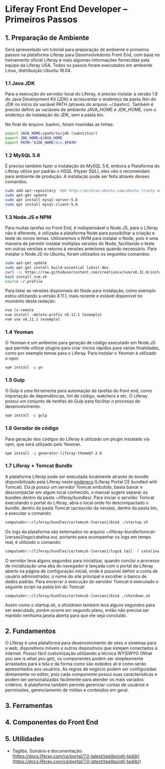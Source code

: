 # Liferay Front End Developer – Primeiros Passos

## 1. Preparação de Ambiente
Será apresentado um tutorial para preparação de ambiente e primeiros passos na plataforma Liferay para Desenvolvedores Front End, com base no treinamento oficial Liferay e mais algumas informações fornecidas pela equipe da Liferay USA.
Todos os passos foram executados em ambiente Linux, distribuição Ubuntu 16.04.

### 1.1 Java JDK
Para a execução do servidor local do Liferay, é preciso instalar a versão 1.8 do Java Development Kit (JDK) e acrescentar o endereço da pasta /bin do JDK no início da variável PATH (através do arquivo ~/.bashrc).
Também é preciso definir as variáveis de ambiente JAVA_HOME e JDK_HOME, com o endereço de instalação do JDK, sem a pasta bin.

No final do arquivo .bashrc, foram inseridas as linhas:

```bash
export JAVA_HOME=/path/to/jdk (substituir)
export JDK_HOME=$JAVA_HOME
export PATH="$JDK_HOME/bin:$PATH"
```

### 1.2  MySQL 5.6
É preciso também fazer a instalação do MySQL 5.6, embora a Plataforma do Liferay utilize por padrão o HSQL (Hyper SQL), eles não o recomendam para ambiente de produção.
A instalação pode ser feita através desses comandos.

```bash
sudo add-apt-repository 'deb http://archive.ubuntu.com/ubuntu trusty universe'
sudo apt-get update
sudo apt install mysql-server-5.6
sudo apt install mysql-client-5.6
```

### 1.3 Node.JS e NPM
Para muitas tarefas no Front End, é indispensável o Node.JS, para o Liferay não é diferente, é utilizada a plataforma Node para possibilitar a criação e teste de novos temas.
Utilizaremos o NVM para instalar o Node, pois é uma maneira de permitir instalar múltiplas versões do Node, facilitando o teste em outras versões e retorno à versões anteriores quando necessário.
Para instalar o Node.JS no Ubuntu, foram utilizados os seguintes comandos:

```bash
sudo apt-get update
sudo apt-get install build-essential libssl-dev
curl -sL https://raw.githubusercontent.com/creationix/nvm/v0.31.0/install.sh -o install_nvm.sh
bash install_nvm.sh
source ~/.profile
```

Para listar as versões disponíveis do Node para instalação, como exemplo estou utilizando a versão 8.11.1, mais recente e estável disponível no momento desta redação:

```bash
nvm ls-remote
nvm install –delete-prefix v8.11.1 (exemplo)
nvm use v8.11.1 (exemplo)
```

### 1.4 Yeoman
O Yeoman é um ambiente para geração de código executado em Node.JS que permite utilizar plugins para criar inícios rápidos para várias finalidades, como por exemplo temas para o Liferay.
Para instalar o Yeoman é utilizado o npm:

```bash
npm install -g yo
```

### 1.5 Gulp
O Gulp é uma ferramenta para automação de tarefas do front end, como importação de dependências, lint de código, watchers e etc. O Liferay possui um conjunto de tarefas do Gulp para facilitar o processo de desenvolvimento.

```bash
npm install -g gulp
```

### 1.6 Gerador de código
Para geração dos códigos do Liferay é utilizado um plugin instalado via npm, que será utilizado pelo Yeoman.

```bash
npm install -g generator-liferay-theme@7.2.0
```

### 1.7 Liferay + Tomcat Bundle
A plataforma Liferay pode ser executada localmente através do bundle disponibilizado pela Liferay neste [endereço](https://www.liferay.com/downloads?_ga=2.140026997.754221885.1523906791-1737328940.1521481680) (Liferay Portal CE bundled with Tomcat). Ela já possui um servidor Tomcat embutido, basta baixar e descompactar em algum local conhecido, o manual sugere separar os bundles dentro da pasta ~/liferay/bundles/.
Para iniciar o servidor Tomcat executando o portal do Liferay, abra o local onde foi descompactado o bundle, dentro da pasta Tomcat (acrescido da versão), dentro da pasta bin, e executar o comando:

```bash
computador:~/liferay/bundles/ce/tomcat-[versao]/bin$ ./startup.sh
```

Os logs da plataforma são externados no arquivo ~/liferay-bundle/tomcat-[versao]/logs/catalina.out, portanto para acompanhar os logs em tempo real, é utilizado o comando:

```bash
computador:~/liferay/bundles/ce/tomcat-[versao]/logs$ tail -f catalina.out
```

O servidor leva alguns segundos para inicializar, quando conclui o processo de inicialização uma aba do navegador é lançada com o portal da Liferay aberto na página de configuração inicial, onde é possível definir a conta de usuário administrador, o nome do site principal e escolher o banco de dados padrão.
Para encerrar a execução do servidor Tomcat é executado o seguinte script na pasta bin do Tomcat:

```bash
computador:~/liferay/bundles/ce/tomcat-[versao]/bin$ ./shutdown.sh
```

Assim como o startup.sh, o shutdown também leva alguns segundos para ser executado, porém ocorre em segundo plano, então não precisa ser mantido nenhuma janela aberta para que ele seja concluído.

## 2. Fundamentos
O Liferay é uma plataforma para desenvolvimento de sites e sistemas para a web, dispositivos móveis e outros dispositivos que estejam conectados à internet. Possui fácil customização utilizando a técnica WYSIWYG (What you see is what you get), os componentes podem ser simplesmente arrastados para a tela e da forma como são exibidos ali é como serão apresentados aos usuários. As regras de negócio podem ser configuradas diretamente no editor, pois cada componente possui suas características e podem ser personalizadas facilmente para atender os mais variados critérios.
A plataforma também permite gerenciar contas de usuários e permissões, gerenciamento de mídias e conteúdos em geral.

## 3. Ferramentas



## 4. Componentes do Front End

## 5. Utilidades

  * Taglibs. Sumário e documentação: [https://docs.liferay.com/ce/portal/7.0-latest/taglibs/util-taglib](https://docs.liferay.com/ce/portal/7.0-latest/taglibs/util-taglib/)
